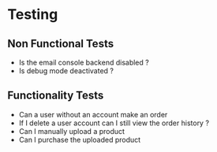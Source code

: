 
# Testing

## Non Functional Tests
- Is the email console backend disabled ?
- Is debug mode deactivated ?

## Functionality Tests
- Can a user without an account make an order
- If I delete a user account can I still view the order history ?
- Can I manually upload a product
- Can I purchase the uploaded product
